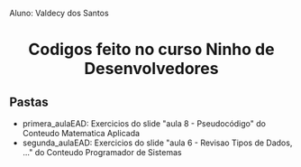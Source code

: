 Aluno: Valdecy dos Santos

<h1 align= 'center'>
  Codigos feito no curso Ninho de Desenvolvedores
</h1>
<h2>Pastas
</h2>

* primera_aulaEAD: Exercicios do slide "aula 8 - Pseudocódigo" do Conteudo Matematica Aplicada
* segunda_aulaEAD: Exercicios do slide "aula 6 - Revisao Tipos de Dados, ..." do Conteudo Programador de Sistemas
